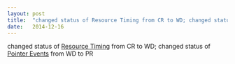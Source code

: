```yaml
---
layout: post
title:  "changed status of Resource Timing from CR to WD; changed status of Pointer Events from WD to PR"
date:   2014-12-16
---
```


changed status of <a href="http://www.w3.org/TR/resource-timing/">Resource Timing</a> from CR to WD; changed status of <a href="http://www.w3.org/TR/pointerevents/">Pointer Events</a> from WD to PR